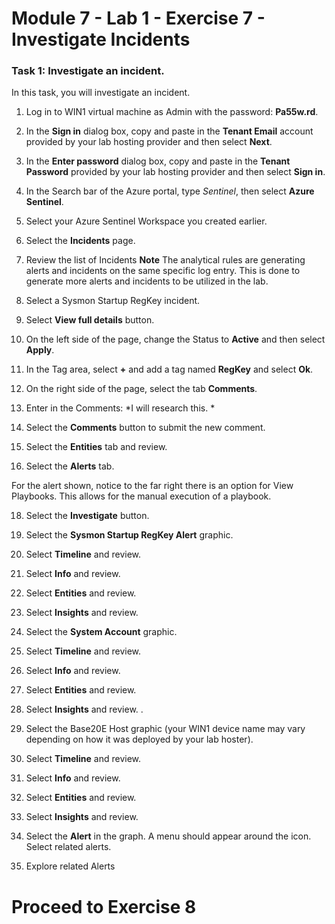 # Module 7 - Lab 1 - Exercise 7 - Investigate Incidents

### Task 1: Investigate an incident.

In this task, you will investigate an incident.

1. Log in to WIN1 virtual machine as Admin with the password: **Pa55w.rd**.  

2. In the **Sign in** dialog box, copy and paste in the **Tenant Email** account provided by your lab hosting provider and then select **Next**.

3. In the **Enter password** dialog box, copy and paste in the **Tenant Password** provided by your lab hosting provider and then select **Sign in**.

4. In the Search bar of the Azure portal, type *Sentinel*, then select **Azure Sentinel**.

5. Select your Azure Sentinel Workspace you created earlier.

6. Select the **Incidents** page.

7. Review the list of Incidents
**Note** The analytical rules are generating alerts and incidents on the same specific log entry.  This is done to generate more alerts and incidents to be utilized in the lab.
  
8. Select a Sysmon Startup RegKey incident.

9. Select **View full details** button.

10. On the left side of the page, change the Status to **Active** and then select **Apply**.

11. In the Tag area, select **+** and add a tag named **RegKey** and select **Ok**.

12. On the right side of the page, select the tab **Comments**.

13. Enter in the Comments: *I will research this. *

14. Select the **Comments** button to submit the new comment.

15. Select the **Entities** tab and review.

16. Select the **Alerts** tab.

For the alert shown, notice to the far right there is an option for View Playbooks.  This allows for the manual execution of a playbook.

18. Select the **Investigate** button.

19. Select the **Sysmon Startup RegKey Alert** graphic.

20.	Select **Timeline** and review.

21. Select **Info** and review.

22.	Select **Entities** and review.

23.	Select **Insights** and review.

24.	Select the **System Account** graphic.

25.	Select **Timeline** and review.

26.	Select **Info** and review.

27.	Select **Entities** and review.

28.	Select **Insights** and review.
.
29.	Select the Base20E Host graphic (your WIN1 device name may vary depending on how it was deployed by your lab hoster).

30.	Select **Timeline** and review.

31.	Select **Info** and review.

32.	Select **Entities** and review.

33.	Select **Insights** and review.

34.	Select the **Alert** in the graph. A menu should appear around the icon.  Select related alerts.

35. Explore related Alerts

# Proceed to Exercise 8
